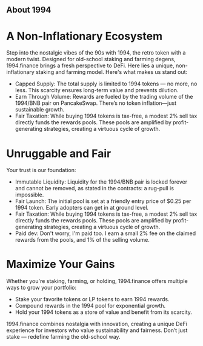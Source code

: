 ## About 1994

# A Non-Inflationary Ecosystem

Step into the nostalgic vibes of the 90s with 1994, the retro token with a modern twist. Designed for old-school staking and farming degens, 1994.finance brings a fresh perspective to DeFi.
Here lies a unique, non-inflationary staking and farming model. Here's what makes us stand out:

- Capped Supply: The total supply is limited to 1994 tokens — no more, no less. This scarcity ensures long-term value and prevents dilution.
- Earn Through Volume: Rewards are fueled by the trading volume of the 1994/BNB pair on PancakeSwap. There’s no token inflation—just sustainable growth.
- Fair Taxation: While buying 1994 tokens is tax-free, a modest 2% sell tax directly funds the rewards pools. These pools are amplified by profit-generating strategies, creating a virtuous cycle of growth.

# Unruggable and Fair

Your trust is our foundation:

- Immutable Liquidity: Liquidity for the 1994/BNB pair is locked forever and cannot be removed, as stated in the contracts: a rug-pull is impossible.
- Fair Launch: The initial pool is set at a friendly entry price of $0.25 per 1994 token. Early adopters can get in at ground level.
- Fair Taxation: While buying 1994 tokens is tax-free, a modest 2% sell tax directly funds the rewards pools. These pools are amplified by profit-generating strategies, creating a virtuous cycle of growth.
- Paid dev: Don't worry, I'm paid too. I earn a small 2% fee on the claimed rewards from the pools, and 1% of the selling volume.

# Maximize Your Gains

Whether you're staking, farming, or holding, 1994.finance offers multiple ways to grow your portfolio:

- Stake your favorite tokens or LP tokens to earn 1994 rewards.
- Compound rewards in the 1994 pool for exponential growth.
- Hold your 1994 tokens as a store of value and benefit from its scarcity.
  
1994.finance combines nostalgia with innovation, creating a unique DeFi experience for investors who value sustainability and fairness. Don’t just stake — redefine farming the old-school way.
